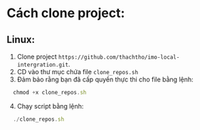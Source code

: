 # Cách clone project:
## Linux:
1. Clone project `https://github.com/thachtho/imo-local-intergration.git`.
2. CD vào thư mục chứa file `clone_repos.sh`
3. Đảm bảo rằng bạn đã cấp quyền thực thi cho file bằng lệnh:
  ```typescript
    chmod +x clone_repos.sh
  ```
4. Chạy script bằng lệnh:
  ```typescript
    ./clone_repos.sh
  ```
